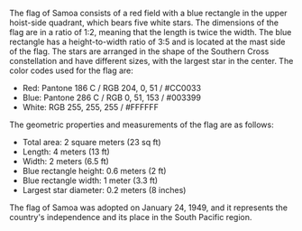 The flag of Samoa consists of a red field with a blue rectangle in the upper hoist-side quadrant, which bears five white stars. The dimensions of the flag are in a ratio of 1:2, meaning that the length is twice the width. The blue rectangle has a height-to-width ratio of 3:5 and is located at the mast side of the flag. The stars are arranged in the shape of the Southern Cross constellation and have different sizes, with the largest star in the center. The color codes used for the flag are:

- Red: Pantone 186 C / RGB 204, 0, 51 / #CC0033
- Blue: Pantone 286 C / RGB 0, 51, 153 / #003399
- White: RGB 255, 255, 255 / #FFFFFF

The geometric properties and measurements of the flag are as follows:

- Total area: 2 square meters (23 sq ft)
- Length: 4 meters (13 ft)
- Width: 2 meters (6.5 ft)
- Blue rectangle height: 0.6 meters (2 ft)
- Blue rectangle width: 1 meter (3.3 ft)
- Largest star diameter: 0.2 meters (8 inches)

The flag of Samoa was adopted on January 24, 1949, and it represents the country's independence and its place in the South Pacific region.
